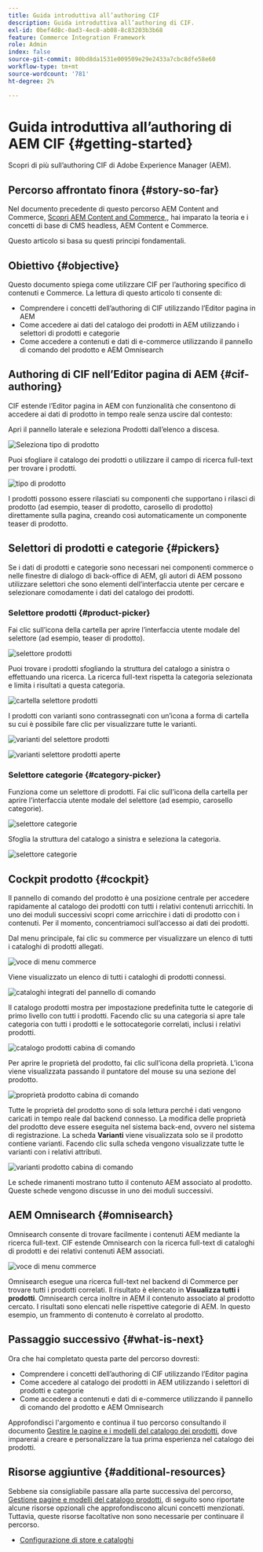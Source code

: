 ```yaml
---
title: Guida introduttiva all’authoring CIF
description: Guida introduttiva all’authoring di CIF.
exl-id: 0bef4d8c-0ad3-4ec8-ab08-8c83203b3b68
feature: Commerce Integration Framework
role: Admin
index: false
source-git-commit: 80bd8da1531e009509e29e2433a7cbc8dfe58e60
workflow-type: tm+mt
source-wordcount: '781'
ht-degree: 2%

---
```



# Guida introduttiva all’authoring di AEM CIF {#getting-started}

Scopri di più sull’authoring CIF di Adobe Experience Manager (AEM).

## Percorso affrontato finora {#story-so-far}

Nel documento precedente di questo percorso AEM Content and Commerce, [Scopri AEM Content and Commerce,](/help/commerce-cloud/cif-storefront/introduction.md), hai imparato la teoria e i concetti di base di CMS headless, AEM Content e Commerce.

Questo articolo si basa su questi principi fondamentali.

## Obiettivo {#objective}

Questo documento spiega come utilizzare CIF per l’authoring specifico di contenuti e Commerce. La lettura di questo articolo ti consente di:

* Comprendere i concetti dell’authoring di CIF utilizzando l’Editor pagina in AEM
* Come accedere ai dati del catalogo dei prodotti in AEM utilizzando i selettori di prodotti e categorie
* Come accedere a contenuti e dati di e-commerce utilizzando il pannello di comando del prodotto e AEM Omnisearch

## Authoring di CIF nell’Editor pagina di AEM {#cif-authoring}

CIF estende l’Editor pagina in AEM con funzionalità che consentono di accedere ai dati di prodotto in tempo reale senza uscire dal contesto:

Apri il pannello laterale e seleziona Prodotti dall’elenco a discesa.

![Seleziona tipo di prodotto](assets/asset-finder-overview.png)

Puoi sfogliare il catalogo dei prodotti o utilizzare il campo di ricerca full-text per trovare i prodotti.

![tipo di prodotto](assets/asset-finder-search.png)

I prodotti possono essere rilasciati su componenti che supportano i rilasci di prodotto (ad esempio, teaser di prodotto, carosello di prodotto) direttamente sulla pagina, creando così automaticamente un componente teaser di prodotto.

## Selettori di prodotti e categorie {#pickers}

Se i dati di prodotti e categorie sono necessari nei componenti commerce o nelle finestre di dialogo di back-office di AEM, gli autori di AEM possono utilizzare selettori che sono elementi dell’interfaccia utente per cercare e selezionare comodamente i dati del catalogo dei prodotti.

### Selettore prodotti {#product-picker}

Fai clic sull’icona della cartella per aprire l’interfaccia utente modale del selettore (ad esempio, teaser di prodotto).

![selettore prodotti](assets/product-picker-open.png)

Puoi trovare i prodotti sfogliando la struttura del catalogo a sinistra o effettuando una ricerca. La ricerca full-text rispetta la categoria selezionata e limita i risultati a questa categoria.

![cartella selettore prodotti](assets/product-picker-folders.png)

I prodotti con varianti sono contrassegnati con un’icona a forma di cartella su cui è possibile fare clic per visualizzare tutte le varianti.

![varianti del selettore prodotti](assets/product-picker-variants.png)

![varianti selettore prodotti aperte](assets/product-picker-variants-open.png)

### Selettore categorie {#category-picker}

Funziona come un selettore di prodotti. Fai clic sull’icona della cartella per aprire l’interfaccia utente modale del selettore (ad esempio, carosello categorie).

![selettore categorie](assets/category-picker-open.png)

Sfoglia la struttura del catalogo a sinistra e seleziona la categoria.

![selettore categorie](assets/category-picker-folders.png)

## Cockpit prodotto {#cockpit}

Il pannello di comando del prodotto è una posizione centrale per accedere rapidamente al catalogo dei prodotti con tutti i relativi contenuti arricchiti. In uno dei moduli successivi scopri come arricchire i dati di prodotto con i contenuti. Per il momento, concentriamoci sull’accesso ai dati dei prodotti.

Dal menu principale, fai clic su commerce per visualizzare un elenco di tutti i cataloghi di prodotti allegati.

![voce di menu commerce](assets/commerce-menu-item.png)

Viene visualizzato un elenco di tutti i cataloghi di prodotti connessi.

![cataloghi integrati del pannello di comando](assets/cockpit-Integrated-catalogs.png)

Il catalogo prodotti mostra per impostazione predefinita tutte le categorie di primo livello con tutti i prodotti. Facendo clic su una categoria si apre tale categoria con tutti i prodotti e le sottocategorie correlati, inclusi i relativi prodotti.

![catalogo prodotti cabina di comando](assets/cockpit-product-catalog.png)

Per aprire le proprietà del prodotto, fai clic sull’icona della proprietà. L’icona viene visualizzata passando il puntatore del mouse su una sezione del prodotto.

![proprietà prodotto cabina di comando](assets/cockpit-properties.png)

Tutte le proprietà del prodotto sono di sola lettura perché i dati vengono caricati in tempo reale dal backend connesso. La modifica delle proprietà del prodotto deve essere eseguita nel sistema back-end, ovvero nel sistema di registrazione. La scheda **Varianti** viene visualizzata solo se il prodotto contiene varianti. Facendo clic sulla scheda vengono visualizzate tutte le varianti con i relativi attributi.

![varianti prodotto cabina di comando](assets/cockpit-properties-variants.png)

Le schede rimanenti mostrano tutto il contenuto AEM associato al prodotto. Queste schede vengono discusse in uno dei moduli successivi.

## AEM Omnisearch {#omnisearch}

Omnisearch consente di trovare facilmente i contenuti AEM mediante la ricerca full-text. CIF estende Omnisearch con la ricerca full-text di cataloghi di prodotti e dei relativi contenuti AEM associati.

![voce di menu commerce](assets/omnisearch.png)

Omnisearch esegue una ricerca full-text nel backend di Commerce per trovare tutti i prodotti correlati. Il risultato è elencato in **Visualizza tutti i prodotti**. Omnisearch cerca inoltre in AEM il contenuto associato al prodotto cercato. I risultati sono elencati nelle rispettive categorie di AEM. In questo esempio, un frammento di contenuto è correlato al prodotto.

## Passaggio successivo {#what-is-next}

Ora che hai completato questa parte del percorso dovresti:

* Comprendere i concetti dell’authoring di CIF utilizzando l’Editor pagina
* Come accedere al catalogo dei prodotti in AEM utilizzando i selettori di prodotti e categorie
* Come accedere a contenuti e dati di e-commerce utilizzando il pannello di comando del prodotto e AEM Omnisearch

Approfondisci l&#39;argomento e continua il tuo percorso consultando il documento [Gestire le pagine e i modelli del catalogo dei prodotti,](/help/commerce-cloud/cif-storefront/commerce-journeys/aem-commerce-content-author/catalog-templates.md) dove imparerai a creare e personalizzare la tua prima esperienza nel catalogo dei prodotti.

## Risorse aggiuntive {#additional-resources}

Sebbene sia consigliabile passare alla parte successiva del percorso, [Gestione pagine e modelli del catalogo prodotti](/help/commerce-cloud/cif-storefront/commerce-journeys/aem-commerce-content-author/catalog-templates.md), di seguito sono riportate alcune risorse opzionali che approfondiscono alcuni concetti menzionati. Tuttavia, queste risorse facoltative non sono necessarie per continuare il percorso.

* [Configurazione di store e cataloghi](/help/commerce-cloud/cif-storefront/getting-started.md#catalog)
